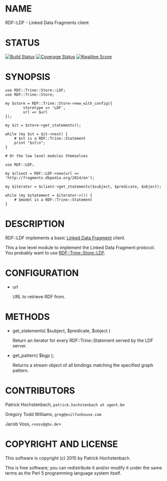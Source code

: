# NAME

RDF::LDF - Linked Data Fragments client

# STATUS
[![Build Status](https://travis-ci.org/phochste/RDF-LDF.png)](https://travis-ci.org/phochste/RDF-LDF)
[![Coverage Status](https://coveralls.io/repos/phochste/RDF-LDF/badge.svg)](https://coveralls.io/r/phochste/RDF-LDF)
[![Kwalitee Score](http://cpants.cpanauthors.org/dist/RDF-LDF.png)](http://cpants.cpanauthors.org/dist/RDF-LDF)

# SYNOPSIS

    use RDF::Trine::Store::LDF;
    use RDF::Trine::Store;

    my $store = RDF::Trine::Store->new_with_config({
            storetype => 'LDF',
            url => $url
    });

    my $it = $store->get_statements();

    while (my $st = $it->next) {
        # $st is a RDF::Trine::Statement
        print "$st\n";
    }

    # Or the low level modules themselves

    use RDF::LDF;

    my $client = RDF::LDF->new(url => 'http://fragments.dbpedia.org/2014/en');

    my $iterator = $client->get_statements($subject, $predicate, $object);

    while (my $statement = $iterator->()) {
        # $model is a RDF::Trine::Statement
    } 

# DESCRIPTION

RDF::LDF implements a basic [Linked Data Fragment](http://linkeddatafragments.org/) client.

This a low level module to implement the Linked Data Fragment protocol. You probably want to
use [RDF::Trine::Store::LDF](https://metacpan.org/pod/RDF::Trine::Store::LDF).

# CONFIGURATION

- url

    URL to retrieve RDF from.

# METHODS

- get\_statements( $subject, $predicate, $object )

    Return an iterator for every RDF::Trine::Statement served by the LDF server.

- get\_pattern( $bgp );

    Returns a stream object of all bindings matching the specified graph pattern.

# CONTRIBUTORS

Patrick Hochstenbach, `patrick.hochstenbach at ugent.be`

Gregory Todd Williams, `greg@evilfunhouse.com`

Jacob Voss, `<voss@gbv.de`>

# COPYRIGHT AND LICENSE

This software is copyright (c) 2015 by Patrick Hochstenbach.

This is free software; you can redistribute it and/or modify it under the same terms as the Perl 5 programming language system itself.
